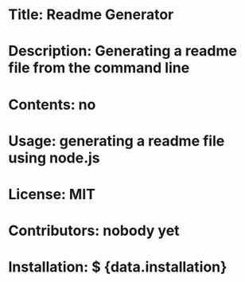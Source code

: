 
  # Title: Readme Generator
  
  # Description: Generating a readme file from the command line

  # Contents: no
  
  # Usage: generating a readme file using node.js

  # License: MIT

  # Contributors: nobody yet
  
  # Installation: $ {data.installation}
  
  